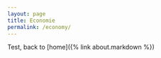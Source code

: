 ```yaml
---
layout: page
title: Economie
permalink: /economy/
---
```


Test, back to [home]({% link about.markdown %})